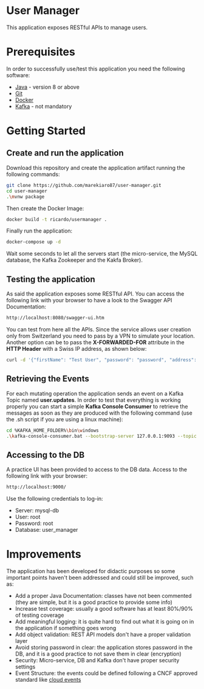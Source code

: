 # User Manager
This application exposes RESTful APIs to manage users.

# Prerequisites

In order to successfully use/test this application you need the following software:

- [Java](https://www.java.com/en/download/) - version 8 or above
- [Git](https://git-scm.com/) 
- [Docker](https://www.docker.com/get-started)
- [Kafka](https://kafka.apache.org/) - not mandatory

# Getting Started
## Create and run the application
Download this repository and create the application artifact running the following commands:
```bash
git clone https://github.com/marekiaro87/user-manager.git
cd user-manager
.\mvnw package
```

Then create the Docker Image:
```bash
docker build -t ricardo/usermanager .
```

Finally run the application:
```bash
docker-compose up -d
```

Wait some seconds to let all the servers start (the micro-service, the MySQL database, the Kafka Zookeeper and the Kakfa Broker).

## Testing the application
As said the application exposes some RESTful API. You can access the following link  with your browser 
to have a look to the Swagger API Documentation:

```bash
http://localhost:8080/swagger-ui.htm
```

You can test from here all the APIs. Since the service allows user creation only from
Switzerland you need to pass by a VPN to simulate your location. Another option can be to pass
the **X-FORWARDED-FOR** attribute in the **HTTP Header** with a Swiss IP address, as shown below:

```bash
curl -d '{"firstName": "Test User", "password": "password", "address": "Address 1", "email" : "test@email.com"}' -H "Content-Type: application/json" --header "X-Forwarded-For: 212.51.159.2" -X POST http://localhost:8080/user
```

## Retrieving the Events
For each mutating operation the application sends an event on a Kafka Topic named
**user.updates**. In order to test that everything is working properly you can start
a simple **Kafka Console Consumer** to retrieve the messages as soon as they are produced
with the following command (use the .sh script if you are using a linux machine):

```bash
cd %KAFKA_HOME_FOLDER%\bin\windows
.\kafka-console-consumer.bat --bootstrap-server 127.0.0.1:9093 --topic user.updates --from-beginning
```

## Accessing to the DB
A practice UI has been provided to access to the DB data. Access to the following link with your browser:

```bash
http://localhost:9000/
```

Use the following credentials to log-in:
- Server: mysql-db
- User: root
- Password: root
- Database: user_manager

# Improvements
The application has been developed for didactic purposes so some important points haven't been addressed and could still be improved, such as:

- Add a proper Java Documentation: classes have not been commented (they are simple, but it is a good practice to provide some info)
- Increase test coverage: usually a good software has at least 80%/90% of testing coverage
- Add meaningful logging: it is quite hard to find out what it is going on in the application if something goes wrong
- Add object validation: REST API models don't have a proper validation layer
- Avoid storing password in clear: the application stores password in the DB, and it is a good practice to not save them in clear (encryption)
- Security: Micro-service, DB and Kafka don't have proper security settings
- Event Structure: the events could be defined following a CNCF approved standard like [cloud events](https://github.com/cloudevents/spec)